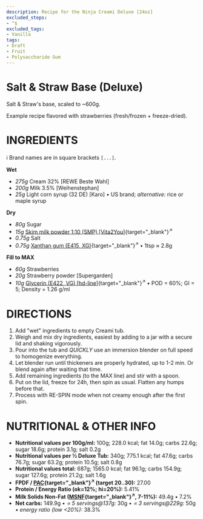 ```yaml
---
description: Recipe for the Ninja Creami Deluxe [24oz]
excluded_steps:
- ^$
excluded_tags:
- Vanilla
tags:
- Draft
- Fruit
- Polysaccharide Gum
---
```

# Salt & Straw Base (Deluxe)

Salt & Straw's base, scaled to ~600g.

Example recipe flavored with strawberries (fresh/frozen + freeze-dried).

# INGREDIENTS

ℹ️ Brand names are in square brackets `[...]`.

**Wet**

  - _275g_ Cream 32% [REWE Beste Wahl]
  - _200g_ Milk 3.5% [Weihenstephan]
  - _25g_ Light corn syrup (32 DE) [Karo] • US brand; *alternative:* rice or maple syrup

**Dry**

  - _80g_ Sugar
  - _15g_ [Skim milk powder 1:10 (SMP) \[Vita2You\]](/ice-creamery/info/ingredients/#skim-milk-powder-smp){target="_blank"}<sup>↗</sup>
  - _0.75g_ Salt
  - _0.75g_ [Xanthan gum (E415, XG)](/ice-creamery/info/ingredients/#xanthan-gum-xg-e415){target="_blank"}<sup>↗</sup> • 1tsp ≈ 2.8g

**Fill to MAX**

  - _60g_ Strawberries
  - _20g_ Strawberry powder [Supergarden]
  - _10g_ [Glycerin (E422, VG) \[hd-line\]](/ice-creamery/info/ingredients/#vegetable-glycerin-glycerol-vg-e422){target="_blank"}<sup>↗</sup> • POD = 60%; GI = 5; Density = 1.26 g/ml

# DIRECTIONS

 1. Add "wet" ingredients to empty Creami tub.
 1. Weigh and mix dry ingredients, easiest by adding to a jar with a secure lid and shaking vigorously.
 1. Pour into the tub and *QUICKLY* use an immersion blender on full speed to homogenize everything.
 1. Let blender run until thickeners are properly hydrated, up to 1-2 min. Or blend again after waiting that time.
 1. Add remaining ingredients (to the MAX line) and stir with a spoon.
 1. Put on the lid, freeze for 24h, then spin as usual. Flatten any humps before that.
 1. Process with RE-SPIN mode when not creamy enough after the first spin.

# NUTRITIONAL & OTHER INFO

- **Nutritional values per 100g/ml:** 100g; 228.0 kcal; fat 14.0g; carbs 22.6g; sugar 18.6g; protein 3.1g; salt 0.2g
- **Nutritional values per ½ Deluxe Tub:** 340g; 775.1 kcal; fat 47.6g; carbs 76.7g; sugar 63.2g; protein 10.5g; salt 0.8g
- **Nutritional values total:** 687g; 1565.0 kcal; fat 96.1g; carbs 154.9g; sugar 127.6g; protein 21.2g; salt 1.6g
- **FPDF / [PAC](/ice-creamery/info/glossary/#potere-anti-congelante-pac){target="_blank"}<sup>↗</sup> (target 20..30):** 27.00
- **Protein / Energy Ratio (ok=12%; hi=20%):** 5.41%
- **Milk Solids Non-Fat ([MSNF](/ice-creamery/info/glossary/#milk-solids-not-fat-msnf){target="_blank"}<sup>↗</sup>, 7-11%):** 49.4g • 7.2%
- **Net carbs:** 149.9g • *∝ 5 servings@137g:* 30g • *∝ 3 servings@229g:* 50g • *energy ratio (low <20%):* 38.3%
